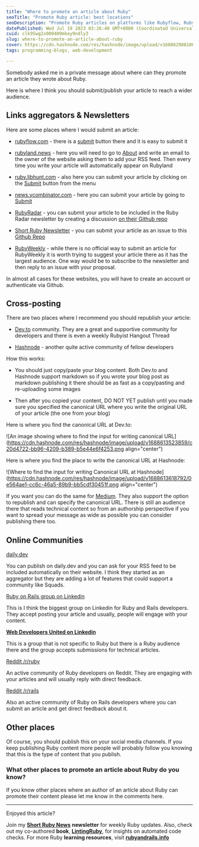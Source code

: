 ```yaml
---
title: "Where to promote an article about Ruby"
seoTitle: "Promote Ruby article: best locations"
seoDescription: "Promote Ruby articles on platforms like Rubyflow, Rubyland, LibHunt, YCombinator, RubyRadar, Short Ruby Newsletter; republish on Dev.to, Hashnode, Med..."
datePublished: Wed Jul 19 2023 03:26:40 GMT+0000 (Coordinated Universal Time)
cuid: clk95wg2x000409mkey9ndly3
slug: where-to-promote-an-article-about-ruby
cover: https://cdn.hashnode.com/res/hashnode/image/upload/v1688629881068/b4330729-7968-4c8c-8ec4-1a2631e97b08.png
tags: programming-blogs, web-development

---
```


Somebody asked me in a private message about where can they promote an article they wrote about Ruby.

Here is where I think you should submit/publish your article to reach a wider audience.

## Links aggregators & Newsletters

Here are some places where I would submit an article:

* [rubyflow.com](https://rubyflow.com) - there is a [submit](https://rubyflow.com/#submitform) button there and it is easy to submit it
    
* [rubyland.news](https://rubyland.news) - here you will need to go to [About](https://rubyland.news/about) and write an email to the owner of the website asking them to add your RSS feed. Then every time you write your article will automatically appear on Rubyland
    
* [ruby.libhunt.com](https://ruby.libhunt.com) - also here you can submit your article by clicking on the [Submit](https://ruby.libhunt.com/contribute) button from the menu
    
* [news.ycombinator.com](https://news.ycombinator.com) - here you can submit your article by going to [Submit](https://news.ycombinator.com/submit)
    
* [RubyRadar](https://www.rubyradar.com) - you can submit your article to be included in the Ruby Radar newsletter by creating a discussion [on their Github repo](https://github.com/therubyradar/submissions/discussions/new/choose)
    
* [Short Ruby Newsletter](https://newsletter.shortruby.com) - you can submit your article as an issue to this [Github Repo](https://github.com/ShortRuby/submit)
    
* [RubyWeekly](https://rubyweekly.com) - while there is no official way to submit an article for RubyWeekly it is worth trying to suggest your article there as it has the largest audience. One way would be to subscribe to the newsletter and then reply to an issue with your proposal.
    

In almost all cases for these websites, you will have to create an account or authenticate via Github.

## Cross-posting

There are two places where I recommend you should republish your article:

* [Dev.to](https://dev.to) community. They are a great and supportive community for developers and there is even a weekly Rubyist Hangout Thread
    
* [Hashnode](https://hashnode.com) - another quite active community of fellow developers
    

How this works:

* You should just copy/paste your blog content. Both Dev.to and Hashnode support markdown so if you wrote your blog post as markdown publishing it there should be as fast as a copy/pasting and re-uploading some images
    
* Then after you copied your content, DO NOT YET publish until you made sure you specified the canonical URL where you write the original URL of your article (the one from your blog)
    

Here is where you find the canonical URL at Dev.to:

![An image showing where to find the input for writing canonical URL](https://cdn.hashnode.com/res/hashnode/image/upload/v1688613523859/c20d4722-bb96-4209-b389-b5e44e6f4253.png align="center")

Here is where you find the place to write the canonical URL at Hashnode:

![Where to find the input for writing Canonical URL at Hashnode](https://cdn.hashnode.com/res/hashnode/image/upload/v1688613618792/0e564ae1-cc6c-46a5-89b9-bb5cdf30451f.png align="center")

If you want you can do the same for [Medium](https://medium.com). They also support the option to republish and can specify the canonical URL. There is still an audience there that reads technical content so from an authorship perspective if you want to spread your message as wide as possible you can consider publishing there too.

## Online Communities

[daily.dev](https://daily.dev)

You can publish on daily.dev and you can ask for your RSS feed to be included automatically on their website. I think they started as an aggregator but they are adding a lot of features that could support a community like Squads.

[Ruby on Rails group on Linkedin](https://www.linkedin.com/groups/22413/)

This is I think the biggest group on Linkedin for Ruby and Rails developers. They accept posting your article and usually, people will engage with your content.

[**Web Developers United on Linkedin**](https://www.linkedin.com/groups/62218/)

This is a group that is not specific to Ruby but there is a Ruby audience there and the group accepts submissions for technical articles.

[Reddit /r/ruby](https://www.reddit.com/r/ruby/)

An active community of Ruby developers on Reddit. They are engaging with your articles and will usually reply with direct feedback.

[Reddit /r/rails](https://www.reddit.com/r/rails/)

Also an active community of Ruby on Rails developers where you can submit an article and get direct feedback about it.

## Other places

Of course, you should publish this on your social media channels. If you keep publishing Ruby content more people will probably follow you knowing that this is the type of content that you publish.

### What other places to promote an article about Ruby do you know?

If you know other places where an author of an article about Ruby can promote their content please let me know in the comments here.

---

Enjoyed this article?

Join my [**Short Ruby News**](https://shortruby.com/) **newsletter** for weekly Ruby updates. Also, check out my co-authored **book**, [**LintingRuby**](https://lintingruby.com/), for insights on automated code checks. For more Ruby **learning resources**, visit [**rubyandrails.info**](http://rubyandrails.info)